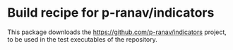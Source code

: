 # Build recipe for p-ranav/indicators

This package downloads the https://github.com/p-ranav/indicators project,
to be used in the test executables of the repository.
